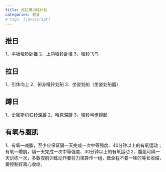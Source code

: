 ```yaml
---
title: 推拉蹲训练计划
categories: 健身
# tags: [javascript]
---
```


## 推日

1、平板哑铃卧推
2、上斜哑铃卧推
3、哑铃飞鸟

## 拉日

1、引体向上
2、俯身哑铃划船
3、坐姿划船（坐姿划船器）

## 蹲日

1、史密斯机杠铃深蹲
2、哈克深蹲
3、哑铃弓步蹲起

## 有氧与腹肌

1、有氧—减脂，至少应保证隔一天完成一次中等强度、40分钟以上的有氧运动；有氧—增肌，隔一天完成一次中等强度、30分钟以上的有氧运动
2、腹肌可隔一天训练一次，多数腹肌训练动作要将力竭算作一组，做全程不要一味的等长收缩，要控制好离心收缩。